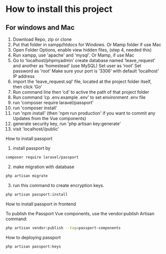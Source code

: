 # How to install this project 

## For windows and Mac 

1) Download Repo, zip or clone
2) Put that folder in xampp/htdocs for Windows. Or Mamp folder if use Mac
3) Open Folder Options, enable view hidden files, (step 4, needed this)
4) Run xampp, use 'apache' and 'mysql'. Or Mamp, if use Mac
5) Go to ‘localhost/phpmyadmin’ create database named ‘leave_request’ and another as ‘homestead’ (use MySQL)
	Set user as ‘root’
	Set password as ‘root’
	Make sure your port is ‘3306’ with default ‘localhost’ IP address
6) import the ‘leave_request.sql’ file, located at the project folder itself, then click ‘Go’
7) Run command line then ‘cd’ to active the path of that project folder
8) Run command ‘cp .env.example .env’ to set environment .env file
9) run ‘composer require laravel/passport’
10) run 'composer install'
11) run 'npm install' (then 'npm run production' if you want to commit any Updates from the Vue components)
12) generate security key, run 'php artisan key:generate'
13) visit 'localhost/<folder project name>/public'

How to install passport

1) install passport by
```sh
composer require laravel/passport
```

2) make migration with database
```sh
php artisan migrate
```

3) run this command to create encryption keys.
```sh
php artisan passport:install
```

How to install passport in frontend

To publish the Passport Vue components,  use the vendor:publish Artisan command:
```sh
php artisan vendor:publish --tag=passport-components
```

How to deploying passport
```sh
php artisan passport:keys
```

